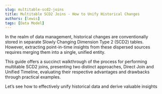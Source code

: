 ```yaml
---
slug: multitable-scd2-joins
title: Multitable SCD2 Joins - How to Unify Historical Changes
authors: [lewis]
tags: [Data Model]
---
```


In the realm of data management, historical changes are conventionally stored in separate Slowly Changing Dimension Type 2 (SCD2) tables. However, extracting point-in-time insights from these dispersed sources requires merging them into a single, unified entity.

This guide offers a succinct walkthrough of the process for performing multitable SCD2 joins, presenting two distinct approaches, Direct Join and Unified Timeline, evaluating their respective advantages and drawbacks through practical examples.

Let’s see how to effectively unify historical data and derive valuable insights

<!-- truncate -->

